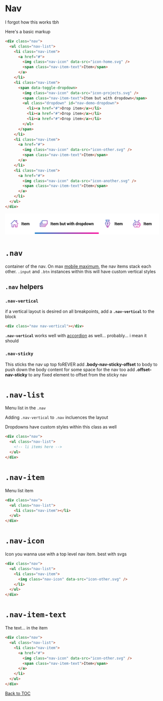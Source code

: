# Nav

I forgot how this works tbh

Here's a basic markup

```html
<div class="nav">
  <ul class="nav-list">
    <li class="nav-item">
      <a href="#">
        <img class="nav-icon" data-src="icon-home.svg" />
        <span class="nav-item-text">Item</span>
      </a>
    </li>
    <li class="nav-item">
      <span data-toggle-dropdown>
        <img class="nav-icon" data-src="icon-projects.svg" />
        <span class="nav-item-text">Item but with dropdown</span>
        <ul class="dropdown" id="nav-demo-dropdown">
          <li><a href="#">Drop item</a></li>
          <li><a href="#">Drop item</a></li>
          <li><a href="#">Drop item</a></li>
        </ul>
      </span>
    </li>
    <li class="nav-item">
      <a href="#">
        <img class="nav-icon" data-src="icon-other.svg" />
        <span class="nav-item-text">Item</span>
      </a>
    </li>
    <li class="nav-item">
      <a href="#">
        <img class="nav-icon" data-src="icon-another.svg" />
        <span class="nav-item-text">Item</span>
      </a>
    </li>
  </ul>
</div>
```

![](../../images/nav-horizontal.png)

# **`.nav`**

container of the nav. On max [mobile maximum](../scaffolding/breakpoint.md#mobile-split), the nav items stack each other. `.input` and `.btn` instances within this will have custom vertical styles

## `.nav` helpers

### **`.nav-vertical`**

if a vertical layout is desired on all breakpoints, add a **`.nav-vertical`** to the block

```html
<div class="nav nav-vertical"></div>
```

**`.nav-vertical`** works well with [accordion](../components/accordion.md) as well... probably... i mean it should

### **`.nav-sticky`**

This sticks the nav up top foREVER
add **.body-nav-sticky-offset** to body to push down the body content for some space for the nav too
add **.offset-nav-sticky** to any fixed element to offset from the sticky nav

# **`.nav-list`**

Menu list in the `.nav`

Adding `.nav-vertical` to `.nav` incluences the layout

Dropdowns have custom styles within this class as well

```html
<div class="nav">
  <ul class="nav-list">
    <!-- li items here -->
  </ul>
</div>
```

# **`.nav-item`**

Menu list item

```html
<div class="nav">
  <ul class="nav-list">
    <li class="nav-item"></li>
  </ul>
</div>
```

# **`.nav-icon`**

Icon you wanna use with a top level nav item. best with svgs

```html
<div class="nav">
  <ul class="nav-list">
    <li class="nav-item">
      <img class="nav-icon" data-src="icon-other.svg" />
    </li>
  </ul>
</div>
```

# **`.nav-item-text`**

The text... in the item

```html
<div class="nav">
  <ul class="nav-list">
    <li class="nav-item">
      <a href="#">
        <img class="nav-icon" data-src="icon-other.svg" />
        <span class="nav-item-text">Item</span>
      </a>
    </li>
  </ul>
</div>
```

[Back to TOC](../../../readme.md)
